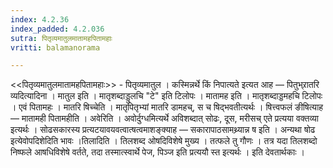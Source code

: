 ```yaml
---
index: 4.2.36
index_padded: 4.2.036
sutra: पितृव्यमातुलमातामहपितामहाः
vritti: balamanorama

---
```

<<पितृव्यमातुलमातामहपितामहाः>> - पितृव्यमातुल । कस्मिन्नर्थे किं निपात्यते इत्यत आह — पितुभ्र्रातरि व्यदित्यादिना । मातुल इति । मातृशब्दाड्डुलचि "टे" इति टिलोपः । मातामह इति । मातृशब्दाड्डमहचि टिलोपः । एवं पितामहः । मातरि षिच्चेति । मातृपितृभ्यां मातरि डामहच्, स च षिद्भवतीत्यर्थः । षित्त्वफलं ङीषित्याह — मातामही पितामहीति । अवेरिति । अवोर्दुग्धमित्यर्थे अविशब्दात् सोढः, दूस, मरीसच् एते प्रत्यया वक्तव्या इत्यर्थः । सोढसकारस्य प्रत्यटयावयवत्वात्षत्वमाशङ्क्याह — सकारापाठसामथ्र्यान्न ष इति । अन्यथा षोढ इत्येवोपदिशेदिति भावः ।तिलादिति । तिलशब्द ओषदिविशेषे मुख्य । तत्फले तु गौणः । तत्र यदा तिलशब्दो निष्फले आषधिविशेषे वर्तते, तदा तस्मात्स्वार्थे पेज, पिञ्ज इति प्रत्ययौ स्त इत्यर्थः । इति देवतार्थकाः ।